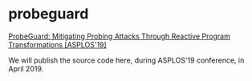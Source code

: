 # probeguard
[ProbeGuard: Mitigating Probing Attacks Through Reactive Program Transformations [ASPLOS'19]](https://www.vusec.net/download/?t=papers/probeguard_asplos19.pdf)

We will publish the source code here, during ASPLOS'19 conference, in April 2019.
